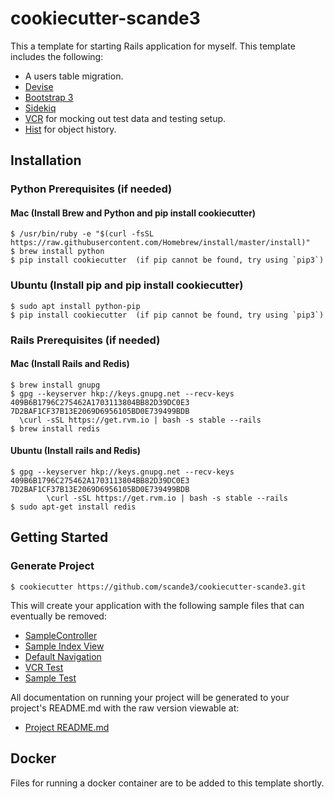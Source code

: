 # cookiecutter-scande3

This a template for starting Rails application for myself. This template includes the following:
* A users table migration.
* [Devise](https://github.com/plataformatec/devise)
* [Bootstrap 3](https://github.com/twbs/bootstrap-rubygem)
* [Sidekiq](https://github.com/mperham/sidekiq)
* [VCR](https://github.com/vcr/vcr) for mocking out test data and testing setup.
* [Hist](https://github.com/scande3/hist) for object history.

## Installation

### Python Prerequisites (if needed)
#### Mac (Install Brew and Python and pip install cookiecutter)
    $ /usr/bin/ruby -e "$(curl -fsSL https://raw.githubusercontent.com/Homebrew/install/master/install)"
    $ brew install python
    $ pip install cookiecutter  (if pip cannot be found, try using `pip3`)
    
### Ubuntu  (Install pip and pip install cookiecutter) 
    $ sudo apt install python-pip
    $ pip install cookiecutter  (if pip cannot be found, try using `pip3`)
    

### Rails Prerequisites (if needed)
#### Mac (Install Rails and Redis)
    $ brew install gnupg
    $ gpg --keyserver hkp://keys.gnupg.net --recv-keys 409B6B1796C275462A1703113804BB82D39DC0E3 7D2BAF1CF37B13E2069D6956105BD0E739499BDB
      \curl -sSL https://get.rvm.io | bash -s stable --rails
    $ brew install redis 

#### Ubuntu (Install rails and Redis)
    $ gpg --keyserver hkp://keys.gnupg.net --recv-keys 409B6B1796C275462A1703113804BB82D39DC0E3 7D2BAF1CF37B13E2069D6956105BD0E739499BDB
            \curl -sSL https://get.rvm.io | bash -s stable --rails
    $ sudo apt-get install redis        

## Getting Started
### Generate Project
    $ cookiecutter https://github.com/scande3/cookiecutter-scande3.git

This will create your application with the following sample files that can eventually be removed:
* [SampleController]({{cookiecutter.directory_name}}/app/controllers/sample_controller.rb)
* [Sample Index View]({{cookiecutter.directory_name}}/app/views/sample/index.html.erb)
* [Default Navigation]({{cookiecutter.directory_name}}/app/views/shared/_header_navbar.html.erb)
* [VCR Test]({{cookiecutter.directory_name}}/test/models/vcr_test.rb)
* [Sample Test]({{cookiecutter.directory_name}}/test/system/sample_test.rb)

All documentation on running your project will be generated to your project's README.md with the raw version
viewable at:
* [Project README.md]({{cookiecutter.directory_name}}/README.md)

## Docker

Files for running a docker container are to be added to this template shortly.

